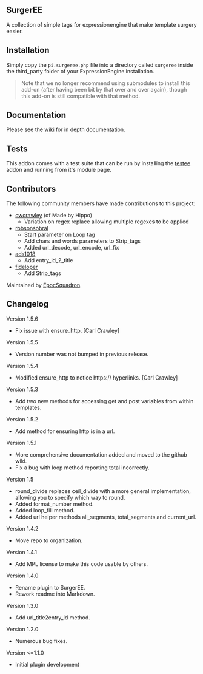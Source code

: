 SurgerEE
--------

A collection of simple tags for expressionengine that make template surgery easier.

## Installation

Simply copy the `pi.surgeree.php` file into a directory called `surgeree` inside the third_party folder of your ExpressionEngine installation.

> Note that we no longer recommend using submodules to install this add-on (after having been bit by that over and over again), though this add-on is still compatible with that method.

## Documentation

Please see the [wiki](https://github.com/dsurgeons/SurgerEE/wiki) for in depth documentation.

## Tests

This addon comes with a test suite that can be run by installing the [testee](http://devot-ee.com/add-ons/testee) addon and running from it's module page.

## Contributors

The following community members have made contributions to this project:

 - [cwcrawley](https://github.com/cwcrawley) (of Made by Hippo)
 	- Variation on regex replace allowing multiple regexes to be applied
 - [robsonsobral](https://github.com/robsonsobral)
 	- Start parameter on Loop tag
 	- Add chars and words parameters to Strip_tags
 	- Added url_decode, url_encode, url_fix
 - [ads1018](https://github.com/ads1018)
 	- Add entry_id_2_title
 - [fideloper](https://github.com/fideloper)
 	- Add Strip_tags

 Maintained by [EpocSquadron](https://github.com/epocsquadron).

## Changelog

Version 1.5.6

- Fix issue with ensure_http. [Carl Crawley]

Version 1.5.5

- Version number was not bumped in previous release.

Version 1.5.4

- Modified ensure_http to notice https:// hyperlinks. [Carl Crawley]

Version 1.5.3

 - Add two new methods for accessing get and post variables from within templates.

Version 1.5.2

 - Add method for ensuring http is in a url.

Version 1.5.1

 - More comprehensive documentation added and moved to the github wiki.
 - Fix a bug with loop method reporting total incorrectly.

Version 1.5

 - round_divide replaces ceil_divide with a more general implementation, allowing you to specify which way to round.
 - Added format_number method.
 - Added loop_fill method.
 - Added url helper methods all_segments, total_segments and current_url.

Version 1.4.2

 - Move repo to organization.

Version 1.4.1

 - Add MPL license to make this code usable by others.

Version 1.4.0

 - Rename plugin to SurgerEE.
 - Rework readme into Markdown.

Version 1.3.0

 - Add url_title2entry_id method.

Version 1.2.0

 - Numerous bug fixes.

Version <=1.1.0

 - Initial plugin development
